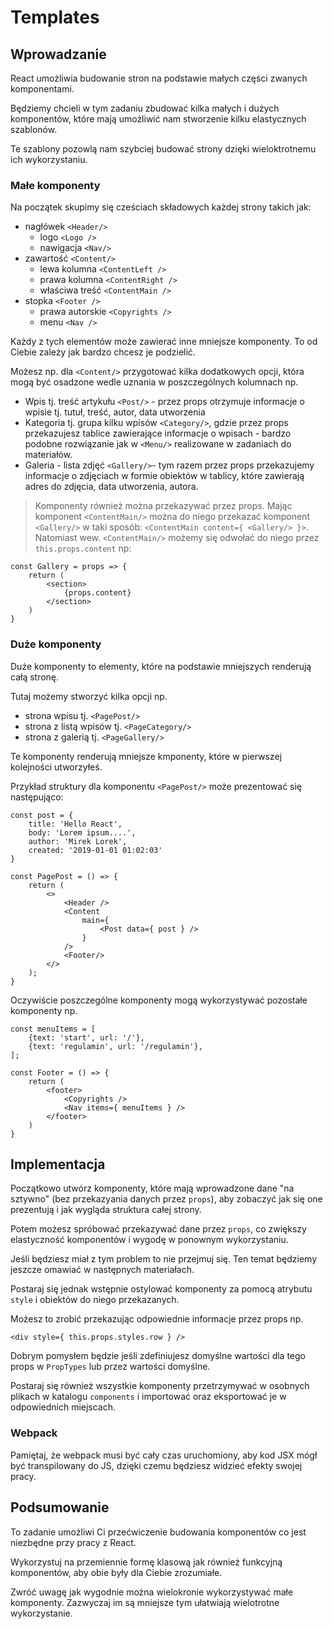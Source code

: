 # Templates

## Wprowadzanie

React umożliwia budowanie stron na podstawie małych części zwanych komponentami.

Będziemy chcieli w tym zadaniu zbudować kilka małych i dużych komponentów, które mają umożliwić nam stworzenie kilku elastycznych szablonów.

Te szablony pozowlą nam szybciej budować strony dzięki wieloktrotnemu ich wykorzystaniu. 

### Małe komponenty

Na początek skupimy się cześciach składowych każdej strony takich jak:

* nagłówek `<Header/>`
    * logo `<Logo />`
    * nawigacja `<Nav/>`
* zawartość `<Content/>`
    * lewa kolumna `<ContentLeft />`
    * prawa kolumna `<ContentRight />`
    * właściwa treść `<ContentMain />`
* stopka `<Footer />`
    * prawa autorskie `<Copyrights />`
    * menu `<Nav />`

Każdy z tych elementów może zawierać inne mniejsze komponenty. To od Ciebie zależy jak bardzo chcesz je podzielić.

Możesz np. dla `<Content/>` przygotować kilka dodatkowych opcji, która mogą być osadzone wedle uznania w poszczególnych kolumnach np.

* Wpis tj. treść artykułu `<Post/>` - przez props otrzymuje informacje o wpisie tj. tutuł, treść, autor, data utworzenia
* Kategoria tj. grupa kilku wpisów `<Category/>`, gdzie przez props przekazujesz tablice zawierające informacje o wpisach - bardzo podobne rozwiązanie jak w `<Menu/>` realizowane w zadaniach do materiałów.
* Galeria - lista zdjęć  `<Gallery/>`- tym razem przez props przekazujemy informacje o zdjęciach w formie obiektów w tablicy, które zawierają adres do zdjęcia, data utworzenia, autora.

> Komponenty również można przekazywać przez props. Mając komponent `<ContentMain/>` można do niego przekazać komponent `<Gallery/>` w taki sposób: `<ContentMain content={ <Gallery/> }>`. Natomiast wew. `<ContentMain/>` możemy się odwołać do niego przez `this.props.content` np:

```
const Gallery = props => {
    return (
        <section>
            {props.content}
        </section>
    )
}
```

### Duże komponenty

Duże komponenty to elementy, które na podstawie mniejszych renderują całą stronę.

Tutaj możemy stworzyć kilka opcji np.

* strona wpisu tj. `<PagePost/>`
* strona z listą wpisów tj. `<PageCategory/>`
* strona z galerią tj. `<PageGallery/>`


Te komponenty renderują mniejsze kmponenty, które w pierwszej kolejności utworzyłeś.

Przykład struktury dla komponentu `<PagePost/>` może prezentować się następująco:

```
const post = {
    title: 'Hello React',
    body: 'Lorem ipsum....',
    author: 'Mirek Lorek',
    created: '2019-01-01 01:02:03'
}

const PagePost = () => {
    return (
        <>
            <Header />
            <Content
                main={ 
                    <Post data={ post } /> 
                }
            />
            <Footer/>
        </>
    );
}
```

Oczywiście poszczególne komponenty mogą wykorzystywać pozostałe komponenty np.

```
const menuItems = [
    {text: 'start', url: '/'},
    {text: 'regulamin', url: '/regulamin'},
];

const Footer = () => {
    return (
        <footer>
            <Copyrights />
            <Nav items={ menuItems } />
        </footer>
    )
}
```


## Implementacja

Początkowo utwórz komponenty, które mają wprowadzone dane "na sztywno" (bez przekazyania danych przez `props`), aby zobaczyć jak się one prezentują i jak wygląda struktura całej strony.

Potem możesz spróbować przekazywać dane przez `props`, co zwiększy elastyczność komponentów i wygodę w ponownym wykorzystaniu. 

Jeśli będziesz miał z tym problem to nie przejmuj się. Ten temat będziemy jeszcze omawiać w następnych materiałach.

Postaraj się jednak wstępnie ostylować komponenty za pomocą atrybutu `style` i obiektów do niego przekazanych.

Możesz to zrobić przekazując odpowiednie informacje przez props np. 

```
<div style={ this.props.styles.row } />
```

Dobrym pomysłem będzie jeśli zdefiniujesz domyślne wartości dla tego props w `PropTypes` lub przez wartości domyślne.

Postaraj się również wszystkie komponenty przetrzymywać w osobnych plikach w katalogu `components` i importować oraz eksportować je w odpowiednich miejscach.

### Webpack

Pamiętaj, że webpack musi być cały czas uruchomiony, aby kod JSX mógł być transpilowany do JS, dzięki czemu będziesz widzieć efekty swojej pracy.

## Podsumowanie

To zadanie umożliwi Ci przećwiczenie budowania komponentów co jest niezbędne przy pracy z React. 

Wykorzystuj na przemiennie formę klasową jak również funkcyjną komponentów, aby obie były dla Ciebie zrozumiałe.

Zwróć uwagę jak wygodnie można wielokronie wykorzystywać małe komponenty. Zazwyczaj im są mniejsze tym ułatwiają wielotrotne wykorzystanie.





